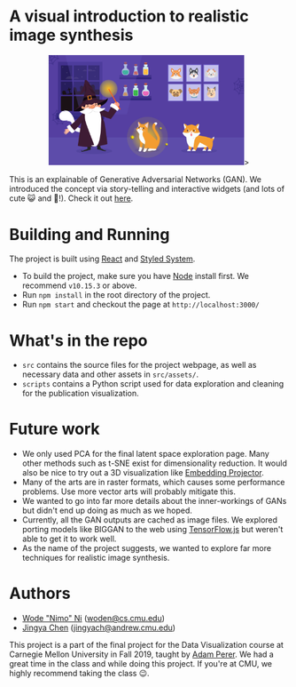 # A visual introduction to realistic image synthesis

<p align="center">
    <img src="src/assets/generator.jpg" width="70%"/>>
</p>

This is an explainable of Generative Adversarial Networks (GAN). We introduced the concept via story-telling and interactive widgets (and lots of cute :smiley_cat: and :dog:!). Check it out [here](http://wodenimoni.com/image-synthesis-explained/).

# Building and Running 

The project is built using [React](https://reactjs.org/) and [Styled System](https://styled-system.com/). 

* To build the project, make sure you have [Node](https://nodejs.org/) install first. We recommend `v10.15.3` or above.
* Run `npm install` in the root directory of the project.
* Run `npm start` and checkout the page at `http://localhost:3000/`

# What's in the repo

* `src` contains the source files for the project webpage, as well as necessary data and other assets in `src/assets/`.
* `scripts` contains a Python script used for data exploration and cleaning for the publication visualization.

# Future work

* We only used PCA for the final latent space exploration page. Many other methods such as t-SNE exist for dimensionality reduction. It would also be nice to try out a 3D visualization like [Embedding Projector](https://projector.tensorflow.org/).
* Many of the arts are in raster formats, which causes some performance problems. Use more vector arts will probably mitigate this.
* We wanted to go into far more details about the inner-workings of GANs but didn't end up doing as much as we hoped. 
* Currently, all the GAN outputs are cached as image files. We explored porting models like BIGGAN to the web using [TensorFlow.js](https://www.tensorflow.org/js) but weren't able to get it to work well. 
* As the name of the project suggests, we wanted to explore far more techniques for realistic image synthesis.

# Authors

* [Wode "Nimo" Ni](https://cs.cmu.edu/~woden) (woden@cs.cmu.edu)
* [Jingya Chen](https://www.jingyachen.net/) (jingyach@andrew.cmu.edu)

This project is a part of the final project for the Data Visualization course at Carnegie Mellon University in Fall 2019, taught by [Adam Perer](http://perer.org/). We had a great time in the class and while doing this project. If you're at CMU, we highly recommend taking the class :wink:.
